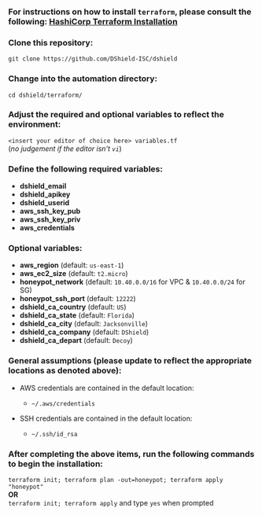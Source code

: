 ### For instructions on how to install `terraform`, please consult the following: [HashiCorp Terraform Installation](https://learn.hashicorp.com/tutorials/terraform/install-cli)  

### Clone this repository:
`git clone https://github.com/DShield-ISC/dshield`

### Change into the automation directory:
`cd dshield/terraform/`

### Adjust the required and optional variables to reflect the environment:
`<insert your editor of choice here> variables.tf `  
(_no judgement if the editor isn't `vi`_)

### Define the following **required** variables:
- **dshield_email**
- **dshield_apikey**
- **dshield_userid**
- **aws_ssh_key_pub**
- **aws_ssh_key_priv**
- **aws_credentials**

### Optional variables:
- **aws_region** (default: `us-east-1`)
- **aws_ec2_size** (default: `t2.micro`)
- **honeypot_network** (default: `10.40.0.0/16` for VPC & `10.40.0.0/24` for SG)
- **honeypot_ssh_port** (default: `12222`)
- **dshield_ca_country** (default: `US`)
- **dshield_ca_state** (default: `Florida`)
- **dshield_ca_city** (default: `Jacksonville`)
- **dshield_ca_company** (default: `DShield`)
- **dshield_ca_depart** (default: `Decoy`)

### General assumptions (**please update to reflect the appropriate locations as denoted above**):
- AWS credentials are contained in the default location: 
  - `~/.aws/credentials`

- SSH credentials are contained in the default location: 
  - `~/.ssh/id_rsa`

### After completing the above items, run the following commands to begin the installation:
```terraform init; terraform plan -out=honeypot; terraform apply "honeypot"```  
**OR**  
```terraform init; terraform apply``` and type `yes` when prompted
